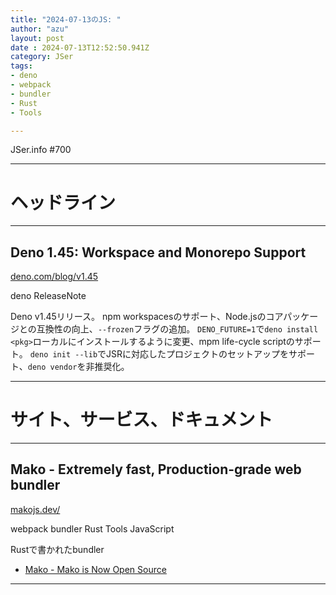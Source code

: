 ```yaml
---
title: "2024-07-13のJS: "
author: "azu"
layout: post
date : 2024-07-13T12:52:50.941Z
category: JSer
tags:
- deno
- webpack
- bundler
- Rust
- Tools

---
```


JSer.info #700

----

<h1 class="site-genre">ヘッドライン</h1>

----

## Deno 1.45: Workspace and Monorepo Support
[deno.com/blog/v1.45](https://deno.com/blog/v1.45 "Deno 1.45: Workspace and Monorepo Support")
<p class="jser-tags jser-tag-icon"><span class="jser-tag">deno</span> <span class="jser-tag">ReleaseNote</span></p>

Deno v1.45リリース。
npm workspacesのサポート、Node.jsのコアパッケージとの互換性の向上、`--frozen`フラグの追加。
`DENO_FUTURE=1`で`deno install <pkg>`ローカルにインストールするように変更、mpm life-cycle scriptのサポート。
`deno init --lib`でJSRに対応したプロジェクトのセットアップをサポート、`deno vendor`を非推奨化。


----
<h1 class="site-genre">サイト、サービス、ドキュメント</h1>

----

## Mako - Extremely fast, Production-grade web bundler
[makojs.dev/](https://makojs.dev/ "Mako - Extremely fast, Production-grade web bundler")
<p class="jser-tags jser-tag-icon"><span class="jser-tag">webpack</span> <span class="jser-tag">bundler</span> <span class="jser-tag">Rust</span> <span class="jser-tag">Tools</span> <span class="jser-tag">JavaScript</span></p>

Rustで書かれたbundler

- [Mako - Mako is Now Open Source](https://makojs.dev/blog/mako-open-sourced "Mako - Mako is Now Open Source")

----
